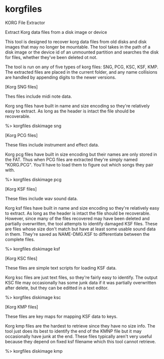 # korgfiles

KORG File Extractor

Extract Korg data files from a disk image or device

This tool is designed to recover korg data files from old disks and disk
images that may no longer be mountable. The tool takes in the path of a
disk image or the device id of an unmounted partition and searches the disk
for files, whether they've been deleted ot not.

The tool is run on any of five types of korg files: SNG, PCG, KSC, KSF, KMP.
The extracted files are placed in the current folder, and any name collisions
are handled by appending digits to the newer versions.

[Korg SNG files]

Thes files include midi note data.

Korg sng files have built in name and size encoding so they're relatively
easy to extract. As long as the header is intact the file should be recoverable.

%> korgfiles diskimage sng

[Korg PCG files]

These files include instrument and effect data.

Korg pcg files have built in size encoding but their names are only stored in the
FAT. Thus when PCG files are extracted they're simply named "KORG.PCG". You'll
have to load them to figure out which songs they pair with.

%> korgfiles diskimage pcg

[Korg KSF files]

These files include wav sound data.

Korg ksf files have built in name and size encoding so they're relatively
easy to extract. As long as the header is intact the file should be recoverable.
However, since many of the files recovered may have been deleted and partially
overwritten, the tool attempts to identify damaged KSF files. These are files
whose size don't match but have at least some usable sound data in them. They're
saved as NAME-DMG.KSF to differentiate between the complete files.

%> korgfiles diskimage ksf

[Korg KSC files]

These files are simple text scripts for loading KSF data.

Korg ksc files are just text files, so they're fairly easy to identify. The
output KSC file may occasionally has some junk data if it was partially
overwritten after delete, but they can be editted in a text editor.

%> korgfiles diskimage ksc

[Korg KMP files]

These files are key maps for mapping KSF data to keys.

Korg kmp files are the hardest to retrieve since they have no size info. The
tool just does its best to identify the end of the KMNP file but it may
occasionally have junk at the end. These files typically aren't very useful
because they depend on fixed ksf filename which this tool cannot retrieve.

%> korgfiles diskimage kmp
